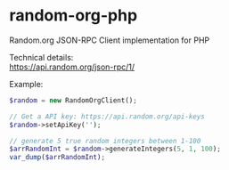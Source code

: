 random-org-php
==============

Random.org JSON-RPC Client implementation for PHP


Technical details:  
https://api.random.org/json-rpc/1/<br>

Example:
```php
$random = new RandomOrgClient();

// Get a API key: https://api.random.org/api-keys
$random->setApiKey('');

// generate 5 true random integers between 1-100
$arrRandomInt = $random->generateIntegers(5, 1, 100);
var_dump($arrRandomInt);

```
